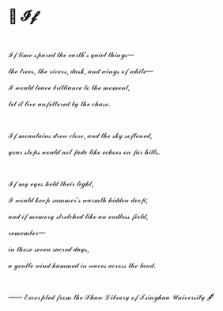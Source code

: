 # 🍂 𝓘𝓯

<br>

ℐ𝒻 𝓉𝒾𝓂ℯ 𝓈𝓅𝒶𝓇ℯ𝒹 𝓉𝒽ℯ ℯ𝒶𝓇𝓉𝒽’𝓈 𝓆𝓊𝒾ℯ𝓉 𝓉𝒽𝒾𝓃ℊ𝓈— 

𝓉𝒽ℯ 𝓉𝓇ℯℯ𝓈, 𝓉𝒽ℯ 𝓇𝒾𝓋ℯ𝓇𝓈, 𝒹𝓊𝓈𝓀, 𝒶𝓃𝒹 𝓌𝒾𝓃ℊ𝓈 ℴ𝒻 𝓌𝒽𝒾𝓉ℯ— 

ℐ 𝓌ℴ𝓊𝓁𝒹 𝓁ℯ𝒶𝓋ℯ 𝒷𝓇𝒾𝓁𝓁𝒾𝒶𝓃𝒸ℯ 𝓉ℴ 𝓉𝒽ℯ 𝓂ℴ𝓂ℯ𝓃𝓉, 

𝓁ℯ𝓉 𝒾𝓉 𝓁𝒾𝓋ℯ 𝓊𝓃𝒻ℯ𝓉𝓉ℯ𝓇ℯ𝒹 𝒷𝓎 𝓉𝒽ℯ 𝒸𝒽𝒶𝓈ℯ. 

<br>

ℐ𝒻 𝓂ℴ𝓊𝓃𝓉𝒶𝒾𝓃𝓈 𝒹𝓇ℯ𝓌 𝒸𝓁ℴ𝓈ℯ, 𝒶𝓃𝒹 𝓉𝒽ℯ 𝓈𝓀𝓎 𝓈ℴ𝒻𝓉ℯ𝓃ℯ𝒹, 

𝓎ℴ𝓊𝓇 𝓈𝓉ℯ𝓅𝓈 𝓌ℴ𝓊𝓁𝒹 𝓃ℴ𝓉 𝒻𝒶𝒹ℯ 𝓁𝒾𝓀ℯ ℯ𝒸𝒽ℴℯ𝓈 ℴ𝓃 𝒻𝒶𝓇 𝒽𝒾𝓁𝓁𝓈. 

<br>

ℐ𝒻 𝓂𝓎 ℯ𝓎ℯ𝓈 𝒽ℯ𝓁𝒹 𝓉𝒽ℯ𝒾𝓇 𝓁𝒾ℊ𝒽𝓉, 

ℐ 𝓌ℴ𝓊𝓁𝒹 𝓀ℯℯ𝓅 𝓈𝓊𝓂𝓂ℯ𝓇’𝓈 𝓌𝒶𝓇𝓂𝓉𝒽 𝒽𝒾𝒹𝒹ℯ𝓃 𝒹ℯℯ𝓅; 

𝒶𝓃𝒹 𝒾𝒻 𝓂ℯ𝓂ℴ𝓇𝓎 𝓈𝓉𝓇ℯ𝓉𝒸𝒽ℯ𝒹 𝓁𝒾𝓀ℯ 𝒶𝓃 ℯ𝓃𝒹𝓁ℯ𝓈𝓈 𝒻𝒾ℯ𝓁𝒹, 

𝓇ℯ𝓂ℯ𝓂𝒷ℯ𝓇— 

𝒾𝓃 𝓉𝒽ℴ𝓈ℯ 𝓈ℯ𝓋ℯ𝓃 𝓈𝒶𝒸𝓇ℯ𝒹 𝒹𝒶𝓎𝓈, 

𝒶 ℊℯ𝓃𝓉𝓁ℯ 𝓌𝒾𝓃𝒹 𝒽𝓊𝓂𝓂ℯ𝒹 𝒾𝓃 𝓌𝒶𝓋ℯ𝓈 𝒶𝒸𝓇ℴ𝓈𝓈 𝓉𝒽ℯ 𝓁𝒶𝓃𝒹.

<br>

—— ℰ𝓍𝒸ℯ𝓇𝓅𝓉ℯ𝒹 𝒻𝓇ℴ𝓂 𝓉𝒽ℯ 𝒮𝒽𝒶𝓌 ℒ𝒾𝒷𝓇𝒶𝓇𝓎 ℴ𝒻 𝒯𝓈𝒾𝓃ℊ𝒽𝓊𝒶 𝒰𝓃𝒾𝓋ℯ𝓇𝓈𝒾𝓉𝓎 🖋️
